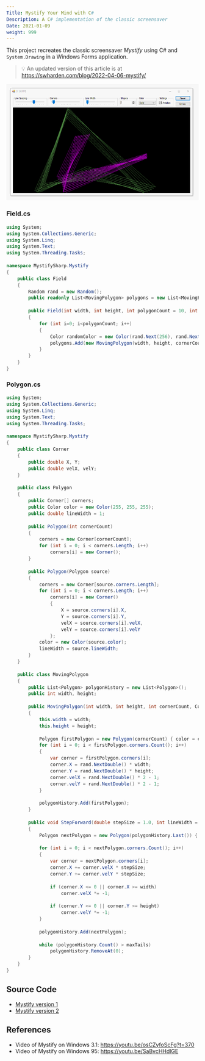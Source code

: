 ```yaml
---
Title: Mystify Your Mind with C#
Description: A C# implementation of the classic screensaver
Date: 2021-01-09
weight: 999
---
```


This project recreates the classic screensaver _Mystify_ using C# and `System.Drawing` in a Windows Forms application.

> 💡 An updated version of this article is at https://swharden.com/blog/2022-04-06-mystify/

<img src="mystify.gif">

### Field.cs
```cs
using System;
using System.Collections.Generic;
using System.Linq;
using System.Text;
using System.Threading.Tasks;

namespace MystifySharp.Mystify
{
    public class Field
    {
        Random rand = new Random();
        public readonly List<MovingPolygon> polygons = new List<MovingPolygon>();

        public Field(int width, int height, int polygonCount = 10, int cornerCount = 5)
        {
            for (int i=0; i<polygonCount; i++)
            {
                Color randomColor = new Color(rand.Next(256), rand.Next(256), rand.Next(256));
                polygons.Add(new MovingPolygon(width, height, cornerCount, randomColor, rand));
            }
        }
    }
}
```

### Polygon.cs
```cs
using System;
using System.Collections.Generic;
using System.Linq;
using System.Text;
using System.Threading.Tasks;

namespace MystifySharp.Mystify
{
    public class Corner
    {
        public double X, Y;
        public double velX, velY;
    }

    public class Polygon
    {
        public Corner[] corners;
        public Color color = new Color(255, 255, 255);
        public double lineWidth = 1;

        public Polygon(int cornerCount)
        {
            corners = new Corner[cornerCount];
            for (int i = 0; i < corners.Length; i++)
                corners[i] = new Corner();
        }

        public Polygon(Polygon source)
        {
            corners = new Corner[source.corners.Length];
            for (int i = 0; i < corners.Length; i++)
                corners[i] = new Corner()
                {
                    X = source.corners[i].X,
                    Y = source.corners[i].Y,
                    velX = source.corners[i].velX,
                    velY = source.corners[i].velY
                };
            color = new Color(source.color);
            lineWidth = source.lineWidth;
        }
    }

    public class MovingPolygon
    {
        public List<Polygon> polygonHistory = new List<Polygon>();
        public int width, height;

        public MovingPolygon(int width, int height, int cornerCount, Color color, Random rand)
        {
            this.width = width;
            this.height = height;

            Polygon firstPolygon = new Polygon(cornerCount) { color = color };
            for (int i = 0; i < firstPolygon.corners.Count(); i++)
            {
                var corner = firstPolygon.corners[i];
                corner.X = rand.NextDouble() * width;
                corner.Y = rand.NextDouble() * height;
                corner.velX = rand.NextDouble() * 2 - 1;
                corner.velY = rand.NextDouble() * 2 - 1;
            }

            polygonHistory.Add(firstPolygon);
        }

        public void StepForward(double stepSize = 1.0, int lineWidth = 1, int maxTails = 10)
        {
            Polygon nextPolygon = new Polygon(polygonHistory.Last()) { lineWidth = lineWidth };

            for (int i = 0; i < nextPolygon.corners.Count(); i++)
            {
                var corner = nextPolygon.corners[i];
                corner.X += corner.velX * stepSize;
                corner.Y += corner.velY * stepSize;

                if (corner.X <= 0 || corner.X >= width)
                    corner.velX *= -1;

                if (corner.Y <= 0 || corner.Y >= height)
                    corner.velY *= -1;
            }

            polygonHistory.Add(nextPolygon);

            while (polygonHistory.Count() > maxTails)
                polygonHistory.RemoveAt(0);
        }
    }
}
```
## Source Code

* [Mystify version 1](https://github.com/swharden/Csharp-Data-Visualization/tree/main/dev/old/drawing/mystify)
* [Mystify version 2](https://github.com/swharden/Mystify)

## References

* Video of Mystify on Windows 3.1: https://youtu.be/osCZyfoScFg?t=370
* Video of Mystify on Windows 95: https://youtu.be/SaBvcHHdlGE
